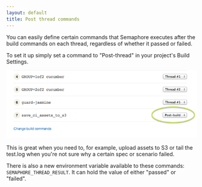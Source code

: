 ```yaml
---
layout: default
title: Post thread commands
---
```


You can easily define certain commands that Semaphore executes after the build commands on each thread, regardless of whether it passed or failed.

To set it up simply set a command to "Post-thread" in your project's Build Settings.

![Build settings](/assets/images/post-thread-commands.png)

This is great when you need to, for example, upload assets to S3 or tail the test.log when you're not sure why a certain spec or scenario failed.

There is also a new environment variable available to these commands: `SEMAPHORE_THREAD_RESULT`. It can hold the value of either "passed" or "failed".
